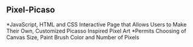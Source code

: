 ## Pixel-Picaso

*JavaScript, HTML and CSS Interactive Page that Allows Users to Make Their Own, Customized Picasso Inspired Pixel Art
*Permits Choosing of Canvas Size, Paint Brush Color and Number of Pixels


